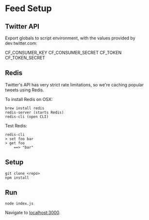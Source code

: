 # Feed Setup

## Twitter API

Export globals to script environment, with the
values provided by dev.twitter.com:

CF_CONSUMER_KEY
CF_CONSUMER_SECRET
CF_TOKEN
CF_TOKEN_SECRET

## Redis

Twitter's API has very strict rate limitations, so we're caching popular tweets using Redis.

To install Redis on OSX:

```
brew install redis
redis-server (starts Redis)
redis-cli (open CLI)
```

Test Redis:

```
redis-cli
> set foo bar
> get foo
	==> "bar"
```

## Setup

```
git clone <repo>
npm install
```

## Run

```
node index.js
```

Navigate to [localhost:3000](localhost:3000).